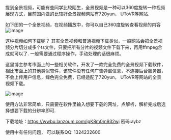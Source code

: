 提到全景视频，可能有些同学比较陌生，全景视频是一种可以360度旋转一种视频展现方式，目前国内做的比较好全景视频网站有720yun， UToVR等网站. 

 
如下图的一个全景视频，在视频播放中，你可以自己360度旋转查看视频的内容
![image](https://user-images.githubusercontent.com/86238500/215730996-79bf9e35-6d19-4981-9af2-3e3b73e575d2.png)

这种视频如何下载呢？ 其实全景视频和普通视频下载类似，一般网站会把全景视频分片切分成多个ts文件，只要把所有分片的视频文件下载下来，再用ffmpeg合成就可以了. 一般需要通过程序操作，手动处理的话很麻烦。

这里博主参考市面上的一些相关软件，开发了一款完全免费的全景视频下载软件，相比市面上的其他类似软件，该软件没有任何广告弹窗信息，不连接后台服务器，不会上传用户信息，绿色完全免费，已经适配了720yun， UToVR等网站的全景视频下载。



![image](https://user-images.githubusercontent.com/86238500/215730851-122b8260-a660-4f35-9143-02ad509cb015.png)


使用方法非常简单，只需要在软件里输入想要下载的网址，点解析，解析完成后选择想要下载的分辨率即可.

下载地址：https://wwbu.lanzoum.com/igK8m0m932wj
密码:aybz

使用中有任何问题， 可以联系QQ: 1324232600
